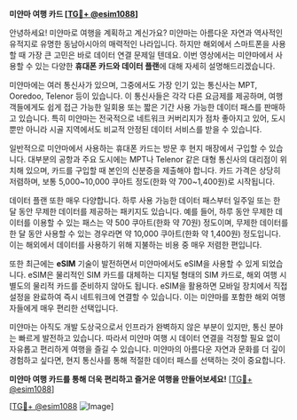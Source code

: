 **미얀마 여행 카드 [[TG💪+ @esim1088](https://t.me/s/esim1088)]**

안녕하세요! 미얀마로 여행을 계획하고 계신가요? 미얀마는 아름다운 자연과 역사적인 유적지로 유명한 동남아시아의 매력적인 나라입니다. 하지만 해외에서 스마트폰을 사용할 때 가장 큰 고민은 바로 데이터 연결 문제일 텐데요. 이번 영상에서는 미얀마에서 사용할 수 있는 다양한 **휴대폰 카드와 데이터 플랜**에 대해 자세히 설명해드리겠습니다.

미얀마에는 여러 통신사가 있으며, 그중에서도 가장 인기 있는 통신사는 MPT, Ooredoo, Telenor 등이 있습니다. 이 통신사들은 각각 다른 요금제를 제공하며, 여행객들에게도 쉽게 접근 가능한 일회용 또는 짧은 기간 사용 가능한 데이터 패스를 판매하고 있습니다. 특히 미얀마는 전국적으로 네트워크 커버리지가 점차 좋아지고 있어, 도시뿐만 아니라 시골 지역에서도 비교적 안정된 데이터 서비스를 받을 수 있습니다.

일반적으로 미얀마에서 사용하는 휴대폰 카드는 방문 후 현지 매장에서 구입할 수 있습니다. 대부분의 공항과 주요 도시에는 MPT나 Telenor 같은 대형 통신사의 대리점이 위치해 있으며, 카드를 구입할 때 본인의 신분증을 제출해야 합니다. 카드 가격은 상당히 저렴하며, 보통 5,000~10,000 쿠아트 정도(한화 약 700~1,400원)로 시작됩니다.

데이터 플랜 또한 매우 다양합니다. 하루 사용 가능한 데이터 패스부터 일주일 또는 한 달 동안 무제한 데이터를 제공하는 패키지도 있습니다. 예를 들어, 하루 동안 무제한 데이터를 이용할 수 있는 패스는 약 500 쿠아트(한화 약 70원) 정도이며, 무제한 데이터를 한 달 동안 사용할 수 있는 경우라면 약 10,000 쿠아트(한화 약 1,400원) 정도입니다. 이는 해외에서 데이터를 사용하기 위해 지불하는 비용 중 매우 저렴한 편입니다.

또한 최근에는 **eSIM** 기술이 발전하면서 미얀마에서도 eSIM을 사용할 수 있게 되었습니다. eSIM은 물리적인 SIM 카드를 대체하는 디지털 형태의 SIM 카드로, 해외 여행 시 별도의 물리적 카드를 준비하지 않아도 됩니다. eSIM을 활용하면 모바일 장치에서 직접 설정을 완료하여 즉시 네트워크에 연결할 수 있습니다. 이는 미얀마를 포함한 해외 여행자들에게 매우 편리한 선택입니다.

미얀마는 아직도 개발 도상국으로서 인프라가 완벽하지 않은 부분이 있지만, 통신 분야는 빠르게 발전하고 있습니다. 따라서 미얀마 여행 시 데이터 연결을 걱정할 필요 없이 자유롭고 편리하게 여행을 즐길 수 있습니다. 미얀마의 아름다운 자연과 문화를 더 깊이 경험하고 싶다면, 현지 통신사를 통해 적절한 데이터 패스를 선택하는 것이 중요합니다.

**미얀마 여행 카드를 통해 더욱 편리하고 즐거운 여행을 만들어보세요!** [[TG💪+ @esim1088](https://t.me/s/esim1088)]

[[TG💪+ @esim1088](https://t.me/s/esim1088) ![Image](https://i.postimg.cc/Y0z9fWf4/image.png)]